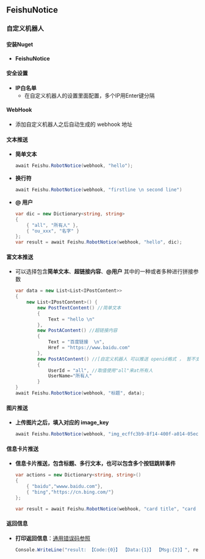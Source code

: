 <!--
 * @Author: 15868707168@163.com 15868707168@163.com
 * @Date: 2023-05-04 09:22:22
 * @LastEditors: 15868707168@163.com 15868707168@163.com
 * @LastEditTime: 2023-05-04 16:28:00
 * @FilePath: \undefinedd:\FeishuNotice\README.md
 * @Description: 这是默认设置,请设置`customMade`, 打开koroFileHeader查看配置 进行设置: https://github.com/OBKoro1/koro1FileHeader/wiki/%E9%85%8D%E7%BD%AE
-->
## FeishuNotice

### 自定义机器人

#### 安装Nuget
+ **FeishuNotice**

#### 安全设置
+ **IP白名单**
  + 在自定义机器人的设置里面配置，多个IP用Enter键分隔


#### WebHook
+ 添加自定义机器人之后自动生成的 webhook 地址

#### 文本推送
+ **简单文本**
    ``` C#
    await Feishu.RobotNotice(webhook, "hello");
    ```
+ **换行符** 
    ``` C#
    await Feishu.RobotNotice(webhook, "firstline \n second line")
    ```
+ **@ 用户** 
    ``` C#
    var dic = new Dictionary<string, string>
    {
        { "all", "所有人" },
        { "ou_xxx", "名字" }
    };
    var result = await Feishu.RobotNotice(webhook, "hello", dic);
    ```
#### 富文本推送
+ 可以选择包含**简单文本**、**超链接内容**、**@用户** 其中的一种或者多种进行拼接参数 
    ``` C#
    var data = new List<List<IPostContent>>
    {
        new List<IPostContent>() {
            new PostTextContent() //简单文本
            {
                Text = "hello \n"
            },
            new PostAContent() //超链接内容
            {
                Text = "百度链接  \n",
                Href = "https://www.baidu.com"
            },
            new PostAtContent() //[自定义机器人 可以推送 openid格式 ， 暂不支持 email,user_id https://open.feishu.cn/document/ukTMukTMukTM/ucTM5YjL3ETO24yNxkjN#f62e72d5]
            {
                UserId = "all", //取值使用"all"来at所有人
                UserName="所有人"
            }
    }
    await Feishu.RobotNotice(webhook, "标题", data);
    ```

#### 图片推送
+ **上传图片之后，填入对应的 image_key**
    ``` C#
    await Feishu.RobotNotice(webhook, "img_ecffc3b9-8f14-400f-a014-05eca1a4310g");
    ```

#### 信息卡片推送
+  **信息卡片推送，包含标题、多行文本，也可以包含多个按钮跳转事件**
    ``` C#
    var actions = new Dictionary<string, string>()
    {
        { "baidu","wwww.baidu.com"},
        { "bing","https://cn.bing.com/"}
    };

    var result = await Feishu.RobotNotice(webhook, "card title", "card content", actions);
    ```

#### 返回信息

+  **打印返回信息**：[通用错误码参照](https://open.feishu.cn/document/ukTMukTMukTM/ugjM14COyUjL4ITN)
    ``` C#
    Console.WriteLine("result: 【Code:{0}】 【Data:{1}】 【Msg:{2}】", result?.Code, result?.Data, result?.Msg);
    ```